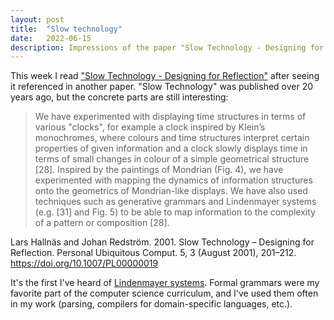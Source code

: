 ```yaml
---
layout: post
title:  "Slow technology"
date:   2022-06-15
description: Impressions of the paper "Slow Technology - Designing for Reflection"
---
```


This week I read ["Slow Technology - Designing for Reflection"](https://dl.acm.org/doi/10.1007/PL00000019) after seeing it referenced in another paper. "Slow Technology" was published over 20 years ago, but the concrete parts are still interesting:

> We have experimented with displaying time structures in terms of various "clocks", for example a clock inspired by Klein’s monochromes, where colours and time structures interpret certain properties of given information  and a clock slowly displays time in terms of small changes in colour of a simple geometrical structure [28]. Inspired by the paintings of Mondrian (Fig. 4), we have experimented with mapping the dynamics of information structures onto the geometrics of Mondrian-like displays. We have also used techniques such as generative grammars and Lindenmayer systems (e.g. [31] and Fig. 5) to be able to map  information to the complexity of a pattern or composition [28].

Lars Hallnäs and Johan Redström. 2001. Slow Technology – Designing for Reflection. Personal Ubiquitous Comput. 5, 3 (August 2001), 201–212. https://doi.org/10.1007/PL00000019

It's the first I've heard of [Lindenmayer systems](https://en.wikipedia.org/wiki/L-system). Formal grammars were my favorite part of the computer science curriculum, and I've used them often in my work (parsing, compilers for domain-specific languages, etc.).
